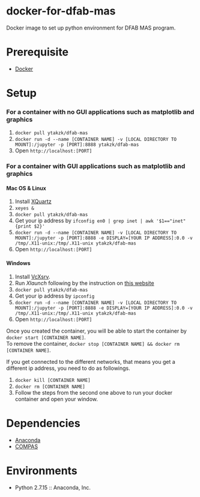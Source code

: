 # docker-for-dfab-mas
Docker image to set up python environment for DFAB MAS program.

# Prerequisite
- [Docker](https://www.docker.com/)

# Setup

### For a container with no GUI applications such as matplotlib and graphics
1. `docker pull ytakzk/dfab-mas`
2. `docker run -d --name [CONTAINER NAME] -v [LOCAL DIRECTORY TO MOUNT]:/jupyter -p [PORT]:8888 ytakzk/dfab-mas`
3. Open `http://localhost:[PORT]`

### For a container with GUI applications such as matplotlib and graphics

#### Mac OS & Linux
1. Install [XQuartz](https://www.xquartz.org/)
2. `xeyes &`
3. `docker pull ytakzk/dfab-mas`
4. Get your ip address by `ifconfig en0 | grep inet | awk '$1=="inet" {print $2}'`
5. `docker run -d --name [CONTAINER NAME] -v [LOCAL DIRECTORY TO MOUNT]:/jupyter -p [PORT]:8888 -e DISPLAY=[YOUR IP ADDRESS]:0.0 -v /tmp/.X11-unix:/tmp/.X11-unix ytakzk/dfab-mas`
6. Open `http://localhost:[PORT]`

#### Windows
1. Install [VcXsrv](https://sourceforge.net/projects/vcxsrv/).
2. Run *Xlaunch* following by the instruction on [this website](https://dev.to/darksmile92/run-gui-app-in-linux-docker-container-on-windows-host-4kde)
3. `docker pull ytakzk/dfab-mas`
4. Get your ip address by `ipconfig`
5. `docker run -d --name [CONTAINER NAME] -v [LOCAL DIRECTORY TO MOUNT]:/jupyter -p [PORT]:8888 -e DISPLAY=[YOUR IP ADDRESS]:0.0 -v /tmp/.X11-unix:/tmp/.X11-unix ytakzk/dfab-mas`
6. Open `http://localhost:[PORT]`

Once you created the container, you will be able to start the container by `docker start [CONTAINER NAME]`.  
To remove the container, `docker stop [CONTAINER NAME] && docker rm [CONTAINER NAME]`.

If you get connected to the different networks, that means you get a different ip address, you need to do as followings.
1. `docker kill [CONTAINER NAME]`
2. `docker rm [CONTAINER NAME]`
3. Follow the steps from the second one above to run your docker container and open your window.


# Dependencies
- [Anaconda](https://hub.docker.com/r/continuumio/anaconda/)
- [COMPAS](https://gramaziokohler.github.io/compas_fab/latest/)

# Environments
- Python 2.7.15 :: Anaconda, Inc.
